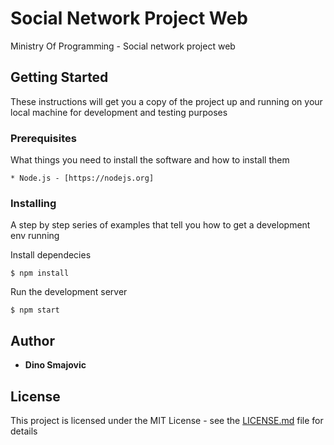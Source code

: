 # Social Network Project Web

Ministry Of Programming - Social network project web

## Getting Started

These instructions will get you a copy of the project up and running on your local machine for development and testing purposes

### Prerequisites

What things you need to install the software and how to install them

```
* Node.js - [https://nodejs.org]
```

### Installing

A step by step series of examples that tell you how to get a development env running

Install dependecies

```
$ npm install
```

Run the development server

```
$ npm start
```

## Author

* **Dino Smajovic**

## License

This project is licensed under the MIT License - see the [LICENSE.md](LICENSE.md) file for details
